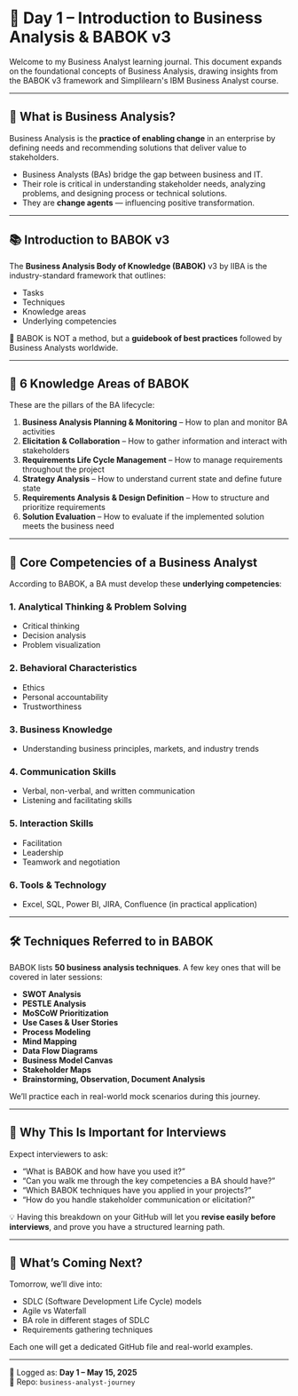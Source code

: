 # 📘 Day 1 – Introduction to Business Analysis & BABOK v3

Welcome to my Business Analyst learning journal. This document expands on the foundational concepts of Business Analysis, drawing insights from the BABOK v3 framework and Simplilearn's IBM Business Analyst course.

---

## 🧠 What is Business Analysis?

Business Analysis is the **practice of enabling change** in an enterprise by defining needs and recommending solutions that deliver value to stakeholders.

- Business Analysts (BAs) bridge the gap between business and IT.
- Their role is critical in understanding stakeholder needs, analyzing problems, and designing process or technical solutions.
- They are **change agents** — influencing positive transformation.

---

## 📚 Introduction to BABOK v3

The **Business Analysis Body of Knowledge (BABOK)** v3 by IIBA is the industry-standard framework that outlines:
- Tasks
- Techniques
- Knowledge areas
- Underlying competencies

📌 BABOK is NOT a method, but a **guidebook of best practices** followed by Business Analysts worldwide.

---

## 🧩 6 Knowledge Areas of BABOK

These are the pillars of the BA lifecycle:

1. **Business Analysis Planning & Monitoring** – How to plan and monitor BA activities
2. **Elicitation & Collaboration** – How to gather information and interact with stakeholders
3. **Requirements Life Cycle Management** – How to manage requirements throughout the project
4. **Strategy Analysis** – How to understand current state and define future state
5. **Requirements Analysis & Design Definition** – How to structure and prioritize requirements
6. **Solution Evaluation** – How to evaluate if the implemented solution meets the business need

---

## 🧠 Core Competencies of a Business Analyst

According to BABOK, a BA must develop these **underlying competencies**:

### 1. Analytical Thinking & Problem Solving
- Critical thinking
- Decision analysis
- Problem visualization

### 2. Behavioral Characteristics
- Ethics
- Personal accountability
- Trustworthiness

### 3. Business Knowledge
- Understanding business principles, markets, and industry trends

### 4. Communication Skills
- Verbal, non-verbal, and written communication
- Listening and facilitating skills

### 5. Interaction Skills
- Facilitation
- Leadership
- Teamwork and negotiation

### 6. Tools & Technology
- Excel, SQL, Power BI, JIRA, Confluence (in practical application)

---

## 🛠️ Techniques Referred to in BABOK

BABOK lists **50 business analysis techniques**. A few key ones that will be covered in later sessions:

- **SWOT Analysis**
- **PESTLE Analysis**
- **MoSCoW Prioritization**
- **Use Cases & User Stories**
- **Process Modeling**
- **Mind Mapping**
- **Data Flow Diagrams**
- **Business Model Canvas**
- **Stakeholder Maps**
- **Brainstorming, Observation, Document Analysis**

We’ll practice each in real-world mock scenarios during this journey.

---

## 🎯 Why This Is Important for Interviews

Expect interviewers to ask:
- “What is BABOK and how have you used it?”
- “Can you walk me through the key competencies a BA should have?”
- “Which BABOK techniques have you applied in your projects?”
- “How do you handle stakeholder communication or elicitation?”

💡 Having this breakdown on your GitHub will let you **revise easily before interviews**, and prove you have a structured learning path.

---

## 🔮 What’s Coming Next?

Tomorrow, we’ll dive into:
- SDLC (Software Development Life Cycle) models
- Agile vs Waterfall
- BA role in different stages of SDLC
- Requirements gathering techniques

Each one will get a dedicated GitHub file and real-world examples.

---

📅 Logged as: **Day 1 – May 15, 2025**  
📂 Repo: `business-analyst-journey`  
